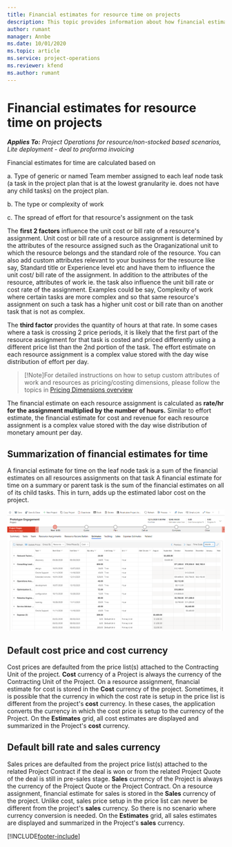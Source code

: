```yaml
---
title: Financial estimates for resource time on projects
description: This topic provides information about how financial estimates for time are calculated in Project Operations.
author: rumant
manager: Annbe
ms.date: 10/01/2020
ms.topic: article
ms.service: project-operations
ms.reviewer: kfend 
ms.author: rumant
---
```


# Financial estimates for resource time on projects

_**Applies To:** Project Operations for resource/non-stocked based scenarios, Lite deployment - deal to proforma invoicing_

Financial estimates for time are calculated based on 

a. Type of generic or named Team member assigned to each leaf node task (a task in the project plan that is at the lowest granularity ie. does not have any child tasks) on the project plan. 

b. The type or complexity of work

c. The spread of effort for that resource's assignment on the task 

The **first 2 factors** influence the unit cost or bill rate of a resource's assignment. Unit cost or bill rate of a resource assignment is determined by the attributes of the resource assigned such as the Oraganizational unit to which the resource belongs and the standard role of the resource. You can also add custom attributes relevant to your business for the resource like say, Standard title or Experience level etc and have them to influence the unit cost/ bill rate of the assignment.
In addition to the attributes of the resource, attributes of work ie. the task also influence the unit bill rate or cost rate of the assignment. Examples could be say, Complexity of work where certain tasks are more complex and so that same resource's assignment on such a task has a higher unit cost or bill rate than on another task that is not as complex.   

The **third factor** provides the quantity of hours at that rate. In some cases where a task is crossing 2 price periods, it is likely that the first part of the resource assignment for that task is costed and priced differently using a different price list than the 2nd portion of the task. The effort estimate on each resource assignment is a complex value stored with the day wise distribution of effort per day. 

> [!Note]For detailed instructions on how to setup custom attributes of work and resources as pricing/costing dimensions, please follow the topics in  [Pricing Dimensions overview](../pricing-costing/pricing-dimensions-overview.md)

The financial estimate on each resource assignment is calculated as **rate/hr for the assignment multiplied by the number of hours.**  Similar to effort estimate, the financial estimate for cost and revenue for each resource assignment is a complex value stored with the day wise distribution of monetary amount per day. 

## Summarization of financial estimates for time
A financial estimate for time on the leaf node task is a sum of the financial estimates on all resources assignments on that task
A financial estimate for time on a summary or parent task is the sum of the financial estimates on all of its child tasks. This in turn, adds up the estimated labor cost on the project. 

![Resource Estimates](./media/navigation12.png)

## Default cost price and cost currency

Cost prices are defaulted from the price list(s) attached to the Contracting Unit of the project. **Cost** currency of a Project is always the currency of the Contracting Unit of the Project. On a resource assignment, financial estimate for cost is stored in the **Cost** currency of the project. Sometimes, it is possible that the currency in which the cost rate is setup in the price list is different from the project's **cost** currency. In these cases, the application converts the currency in which the cost price is setup to the currency of the Project. On the **Estimates** grid, all cost estimates are displayed and summarized in the Project's **cost** currency. 

## Default bill rate and sales currency

Sales prices are defaulted from the project price list(s) attached to the related Project Contract if the deal is won or from the related Project Quote of the deal is still in pre-sales stage.  **Sales** currency of the Project is always the currency of the Project Quote or the Project Contract. On a resource assignment, financial estimate for sales is stored in the **Sales** currency of the project. Unlike cost, sales price setup in the price list can never be different from the project's **sales** currency. So there is no scenario where currency conversion is needed. On the **Estimates** grid, all sales estimates are displayed and summarized in the Project's **sales** currency. 

[!INCLUDE[footer-include](../includes/footer-banner.md)]
